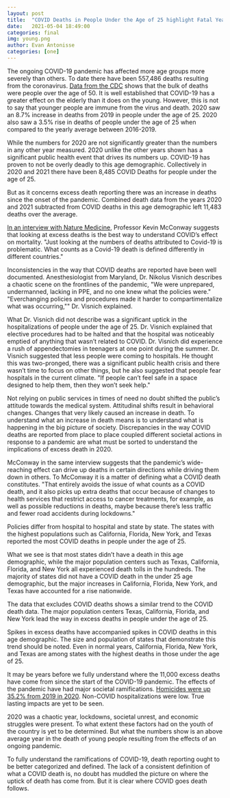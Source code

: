 ```yaml
---
layout: post
title:  "COVID Deaths in People Under the Age of 25 highlight Fatal Year"
date:   2021-05-04 18:49:00
categories: final
img: young.png
author: Evan Antonisse
categories: [one]
---
```


The ongoing COVID-19 pandemic has affected more age groups more severely than others. To date there have been 557,486 deaths resulting from the coronavirus. [Data from the CDC](https://www.cdc.gov/nchs/nvss/vsrr/covid_weekly/index.htm#ExcessDeaths) shows that the bulk of deaths were people over the age of 50. It is well established that COVID-19 has a greater effect on the elderly than it does on the young. However, this is not to say that younger people are immune from the virus and death. 2020 saw an 8.7% increase in deaths from 2019 in people under the age of 25. 2020 also saw a 3.5% rise in deaths of people under the age of 25 when compared to the yearly average between 2016-2019.

<div class="flourish-embed flourish-chart" data-src="visualisation/5916074"><script src="https://public.flourish.studio/resources/embed.js"></script></div>

While the numbers for 2020 are not significantly greater than the numbers in any other year measured. 2020 unlike the other years shown has a significant public health event that drives its numbers up. COVID-19 has proven to not be overly deadly to this age demographic. Collectively in 2020 and 2021 there have been 8,485 COVID Deaths for people under the age of 25.

But as it concerns excess death reporting there was an increase in deaths since the onset of the pandemic. Combined death data from the years 2020 and 2021 subtracted from COVID deaths in this age demographic left 11,483 deaths over the average. 

[In an interview with Nature Medicine](https://www.sciencemediacentre.org/expert-reaction-to-study-looking-at-excess-deaths-during-the-covid-19-first-wave-in-21-countries/), Professor Kevin McConway suggests that looking at excess deaths is the best way to understand COVID’s effect on mortality. "Just looking at the numbers of deaths attributed to Covid-19 is problematic. What counts as a Covid-19 death is defined differently in different countries."

Inconsistencies in the way that COVID deaths are reported have been well documented.  Anesthesiologist from Maryland, Dr. Nikolus Visnich describes a chaotic scene on the frontlines of the pandemic, "We were unprepared, undermanned, lacking in PPE, and no one knew what the policies were." "Everchanging policies and procedures made it harder to compartimentalize what was occurring,"" Dr. Visnich explained.

What Dr. Visnich did not describe was a significant uptick in the hospitalizations of people under the age of 25. Dr. Visnich explained that elective procedures had to be halted and that the hospital was noticeably emptied of anything that wasn’t related to COVID. Dr. Visnich did experience a rush of appendectomies in teenagers at one point during the summer. Dr. Visnich suggested that less people were coming to hospitals. He thought this was two-pronged, there was a significant public health crisis and there wasn’t time to focus on other things, but he also suggested that people fear hospitals in the current climate. "If people can’t feel safe in a space designed to help them, then they won’t seek help." 

Not relying on public services in times of need no doubt shifted the public’s attitude towards the medical system. Attitudinal shifts result in behavioral changes. Changes that very likely caused an increase in death. To understand what an increase in death means is to understand what is happening in the big picture of society. Discrepancies in the way COVID deaths are reported from place to place coupled different societal actions in response to a pandemic are what must be sorted to understand the implications of excess death in 2020. 

McConway in the same interview suggests that the pandemic’s wide-reaching effect can drive up deaths in certain directions while driving them down in others. To McConway it is a matter of defining what a COVID death constitutes. "That entirely avoids the issue of what counts as a COVID death, and it also picks up extra deaths that occur because of changes to health services that restrict access to cancer treatments, for example, as well as possible reductions in deaths, maybe because there’s less traffic and fewer road accidents during lockdowns."

Policies differ from hospital to hospital and state by state. The states with the highest populations such as California, Florida, New York, and Texas reported the most COVID deaths in people under the age of 25. 

<div class="flourish-embed flourish-map" data-src="visualisation/5916390"><script src="https://public.flourish.studio/resources/embed.js"></script></div>

What we see is that most states didn’t have a death in this age demographic, while the major population centers such as Texas, California, Florida, and New York all experienced death tolls in the hundreds. The majority of states did not have a COVID death in the under 25 age demographic, but the major increases in California, Florida, New York, and Texas have accounted for a rise nationwide.
<div class="flourish-embed flourish-map" data-src="visualisation/5916504"><script src="https://public.flourish.studio/resources/embed.js"></script></div>
The data that excludes COVID deaths shows a similar trend to the COVID death data. The major population centers Texas, California, Florida, and New York lead the way in excess deaths in people under the age of 25.

Spikes in excess deaths have accompanied spikes in COVID deaths in this age demographic. The size and population of states that demonstrate this trend should be noted. Even in normal years, California, Florida, New York, and Texas are among states with the highest deaths in those under the age of 25. 

It may be years before we fully understand where the 11,000 excess deaths have come from since the start of the COVID-19 pandemic. The effects of the pandemic have had major societal ramifications. [Homicides were up 35.2% from 2019 in 2020](https://docs.google.com/spreadsheets/d/1Z9b5mIwztAwmEHJW7Q5DHMjS14-Rs7XIXOt33Al_rDw/edit#gid=1757262194). Non-COVID hospitalizations were low. True lasting impacts are yet to be seen. 

2020 was a chaotic year, lockdowns, societal unrest, and economic struggles were present. To what extent these factors had on the youth of the country is yet to be determined. But what the numbers show is an above average year in the death of young people resulting from the effects of an ongoing pandemic. 

To fully understand the ramifications of COVID-19, death reporting ought to be better categorized and defined. The lack of a consistent definition of what a COVID death is, no doubt has muddled the picture on where the uptick of death has come from. But it is clear where COVID goes death follows.